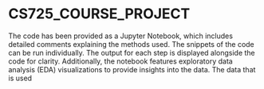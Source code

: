 # CS725_COURSE_PROJECT
The code has been provided as a Jupyter Notebook, which includes detailed comments explaining the methods used. The snippets of the code can be run individually. The output for each step is displayed alongside the code for clarity. Additionally, the notebook features exploratory data analysis (EDA) visualizations to provide insights into the data.
The data that is used 
